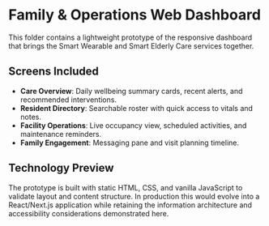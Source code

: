 # Family & Operations Web Dashboard

This folder contains a lightweight prototype of the responsive dashboard that brings the Smart Wearable
and Smart Elderly Care services together.

## Screens Included
- **Care Overview**: Daily wellbeing summary cards, recent alerts, and recommended interventions.
- **Resident Directory**: Searchable roster with quick access to vitals and notes.
- **Facility Operations**: Live occupancy view, scheduled activities, and maintenance reminders.
- **Family Engagement**: Messaging pane and visit planning timeline.

## Technology Preview
The prototype is built with static HTML, CSS, and vanilla JavaScript to validate layout and content structure.
In production this would evolve into a React/Next.js application while retaining the information architecture
and accessibility considerations demonstrated here.
